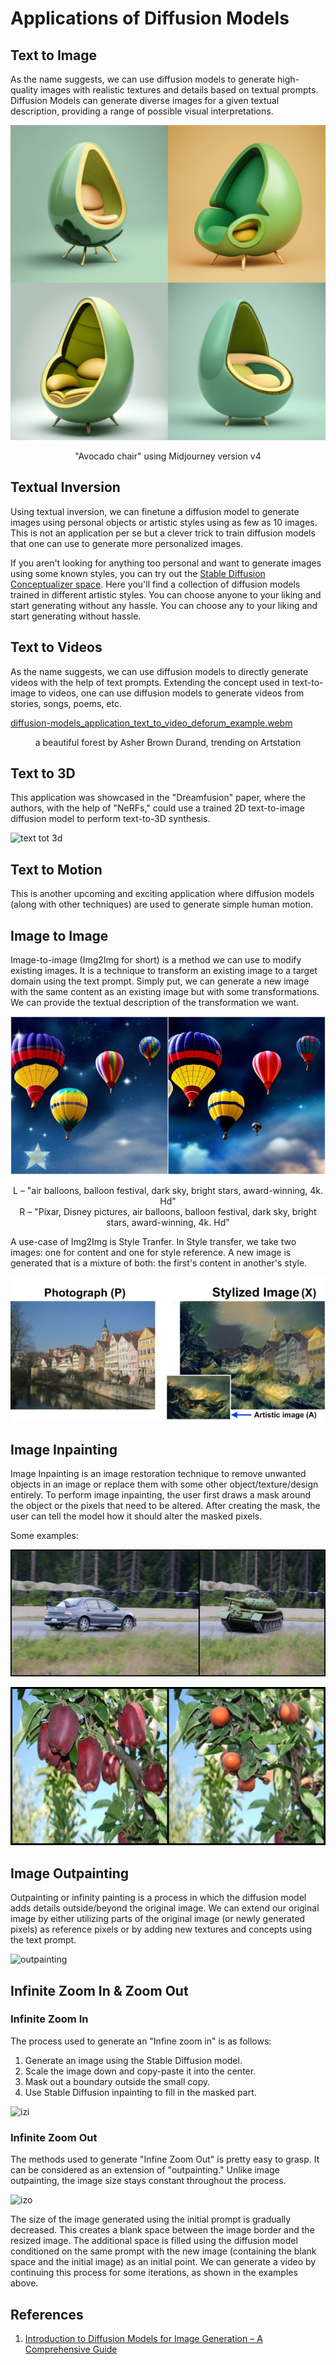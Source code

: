 # Applications of Diffusion Models

## Text to Image

As the name suggests, we can use diffusion models to generate high-quality images with realistic textures and details based on textual prompts. Diffusion Models can generate diverse images for a given textual description, providing a range of possible visual interpretations.

![txt2img](images/diffusion-models-midjourney.png)
<p align="center">"Avocado chair" using Midjourney version v4</p>

## Textual Inversion

Using textual inversion, we can finetune a diffusion model to generate images using personal objects or artistic styles using as few as 10 images. This is not an application per se but a clever trick to train diffusion models that one can use to generate more personalized images.

If you aren't looking for anything too personal and want to generate images using some known styles, you can try out the [Stable Diffusion Conceptualizer space](https://huggingface.co/spaces/sd-concepts-library/stable-diffusion-conceptualizer). Here you'll find a collection of diffusion models trained in different artistic styles. You can choose anyone to your liking and start generating without any hassle. You can choose any to your liking and start generating without hassle.

## Text to Videos

As the name suggests, we can use diffusion models to directly generate videos with the help of text prompts. Extending the concept used in text-to-image to videos, one can use diffusion models to generate videos from stories, songs, poems, etc.

[diffusion-models_application_text_to_video_deforum_example.webm](https://user-images.githubusercontent.com/57580923/231758620-2cfa7e45-a232-4243-a184-05637e77b191.webm)

<p align="center">a beautiful forest by Asher Brown Durand, trending on Artstation</p>

## Text to 3D

This application was showcased in the "Dreamfusion" paper, where the authors, with the help of "NeRFs," could use a trained 2D text-to-image diffusion model to perform text-to-3D synthesis.

![text tot 3d](images/diffusion-models-application_text-to-3d.gif)

## Text to Motion

This is another upcoming and exciting application where diffusion models (along with other techniques) are used to generate simple human motion.

## Image to Image

Image-to-image (Img2Img for short) is a method we can use to modify existing images. It is a technique to transform an existing image to a target domain using the text prompt. Simply put, we can generate a new image with the same content as an existing image but with some transformations. We can provide the textual description of the transformation we want.

![img2img](images/diffusion-models_application_img2img_pixar_from_text2img-1-768x385.png)
<p align="center">L – "air balloons, balloon festival, dark sky, bright stars, award-winning, 4k. Hd" <br />
R – "Pixar, Disney pictures, air balloons, balloon festival, dark sky, bright stars, award-winning, 4k. Hd"</p>

A use-case of Img2Img is Style Tranfer. In Style transfer, we take two images: one for content and one for style reference. A new image is generated that is a mixture of both: the first's content in another's style.

![style transfer](images/diffusion-models-style-transfer.jpg)

## Image Inpainting

Image Inpainting is an image restoration technique to remove unwanted objects in an image or replace them with some other object/texture/design entirely. To perform image inpainting, the user first draws a mask around the object or the pixels that need to be altered. After creating the mask, the user can tell the model how it should alter the masked pixels.

Some examples:

![inpainting1](images/diffusion-models_application_inpainting_example_1.png)

![inpainting2](images/diffusion-models_application_inpainting_example_3.png)

## Image Outpainting

Outpainting or infinity painting is a process in which the diffusion model adds details outside/beyond the original image. We can extend our original image by either utilizing parts of the original image (or newly generated pixels) as reference pixels or by adding new textures and concepts using the text prompt.

![outpainting](images/diffusion-models-application_image_outpainting.gif)

## Infinite Zoom In & Zoom Out

### Infinite Zoom In

The process used to generate an "Infine zoom in" is as follows:

1. Generate an image using the Stable Diffusion model.
2. Scale the image down and copy-paste it into the center.
3. Mask out a boundary outside the small copy.
4. Use Stable Diffusion inpainting to fill in the masked part.

![izi](images/diffusion-models_application_infinite_zoom_in.gif)

### Infinite Zoom Out

The methods used to generate "Infine Zoom Out" is pretty easy to grasp. It can be considered as an extension of "outpainting." Unlike image outpainting, the image size stays constant throughout the process.

![izo](images/diffusion-models_application_infinite_zoom_out.gif)

The size of the image generated using the initial prompt is gradually decreased. This creates a blank space between the image border and the resized image. The additional space is filled using the diffusion model conditioned on the same prompt with the new image (containing the blank space and the initial image) as an initial point. We can generate a video by continuing this process for some iterations, as shown in the examples above.

## References

1. [Introduction to Diffusion Models for Image Generation – A Comprehensive Guide](https://learnopencv.com/image-generation-using-diffusion-models/)
